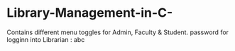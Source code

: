# Library-Management-in-C-
Contains different menu toggles for Admin, Faculty &amp; Student. 
password for logginn into Librarian : abc
